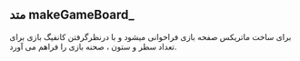 ## متد makeGameBoard\_

برای ساخت ماتریکس صفحه بازی فراخوانی میشود و با درنظرگرفتن کانفیگ بازی برای تعداد سطر و ستون ، صحنه بازی را فراهم می آورد.
